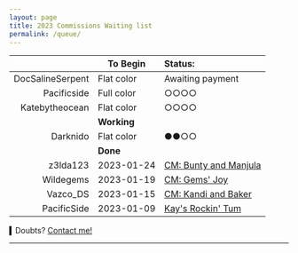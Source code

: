 ```yaml
---
layout: page
title: 2023 Commissions Waiting list
permalink: /queue/
---
```


|  |      To Begin       | Status: |
| --------: | ------------- | :------- |
| DocSalineSerpent |  Flat color | Awaiting payment |
|  Pacificside | Full color | ○○○○ |
|  Katebytheocean | Flat color | ○○○○ |
| |        **Working**              | |
|  Darknido | Flat color |●●○○ |  
| |         **Done**                | |
| z3lda123 | 2023-01-24 | [CM: Bunty and Manjula](https://www.deviantart.com/tei-juan/art/CM-Bunty-and-Manjula-948206754) |
| Wildegems | 2023-01-19 | [CM: Gems' Joy](https://www.furaffinity.net/view/50681644/) |
| Vazco_DS | 2023-01-15 |  [CM: Kandi and Baker](https://www.furaffinity.net/view/50628977) |
| PacificSide | 2023-01-09 | [Kay's Rockin' Tum](https://www.furaffinity.net/view/50758615) |


▍Doubts? [Contact me!](/contact.md)

* * *

<!-- ●●●○

■□ ▢▣○●○●◉▉▓▒░ 

○○○○ 0%
●○○○ 25%
●●○○ 50%
●●●○ 75%
●●● 100%

Written in **M↓**

-->


